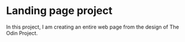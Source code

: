 # Landing page project

In this project, I am creating an entire web page from the design of The Odin Project.
